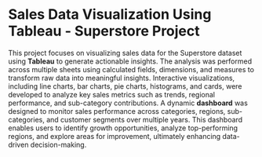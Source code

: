 # Sales Data Visualization Using Tableau - Superstore Project

This project focuses on visualizing sales data for the Superstore dataset using **Tableau** to generate actionable insights. The analysis was performed across multiple sheets using calculated fields, dimensions, and measures to transform raw data into meaningful insights. Interactive visualizations, including line charts, bar charts, pie charts, histograms, and cards, were developed to analyze key sales metrics such as trends, regional performance, and sub-category contributions. A dynamic **dashboard** was designed to monitor sales performance across categories, regions, sub-categories, and customer segments over multiple years. This dashboard enables users to identify growth opportunities, analyze top-performing regions, and explore areas for improvement, ultimately enhancing data-driven decision-making.  
